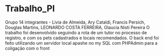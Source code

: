 # Trabalho_PI
Grupo 14
integrantes - Livia de Almeida, Ary Cataldi, Francis Persich, Douglas Martins, LEONARDO COSTA FERREIRA, Glaucia Nisti Pereira
O trabalho foi desenvolvido seguindo a rota de um tutor no processo de registro, e com os pets cadastrados e locais recomendados.
O back end foi feito utilizando um servidor local apashe no my SQL com PHPAdmin para a coligação com o front 
